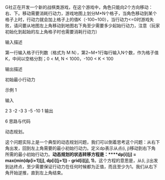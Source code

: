 G社正在开发一个新的战棋类游戏，在这个游戏中，角色只能向2个方向移动：右、下。移动需要消耗行动力，游戏地图上划分M*N个格子，当角色移动到某个格子上时，行动力就会加上格子上的值K（-100~100），当行动力<=0时游戏失败，请问要从地图左上角移动到地图右下角至少需要多少起始行动力，注意（玩家初始化到起始的左上角格子时也需要消耗行动力）

输入描述

第一行输入格子行列数（格式为 M N），第2~M+1行每行输入N个数，作为格子值K，中间以空格分割；0 < M, N < 1000，-100 < K < 100

输出描述

初始最小行动力

示例 1

输入

2 3
-2 -3 3
-5 -10 1
输出

6
思路与代码

动态规划。

这个问题实际上是一个典型的动态规划问题，我们可以倒着思考这个问题：从右下角出发，回到左上角需要的最小初始行动力。定义dp表示从点(i, j)移动到右下角所需的最小初始行动力。**动态规划的状态转移方程是：****dp[i][j] = max(min(dp[i+1][j], dp[i][j+1]) - grid[i][j], 1)**。这个方程的意思是，从(i, j)出发到达终点，至少需要保证行动力在任何时候都为正值，而且至少为1。我们从右下角开始逆推，直到左上角结束。
